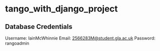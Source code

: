# tango_with_django_project



## Database Credentials

Username: IainMcWhinnie
Email: 2566283M@student.gla.ac.uk
Password: rangoadmin
